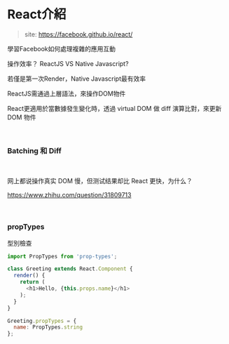 # React介紹
>site: https://facebook.github.io/react/

學習Facebook如何處理複雜的應用互動

操作效率？ ReactJS VS Native Javascript?

若僅是第一次Render，Native Javascript最有效率

ReactJS需通過上層語法，來操作DOM物件

React更適用於當數據發生變化時，透過 virtual DOM 做 diff 演算比對，來更新 DOM 物件

<br />

### Batching 和 Diff

<br>


网上都说操作真实 DOM 慢，但测试结果却比 React 更快，为什么？

https://www.zhihu.com/question/31809713

<br />

### propTypes

型別檢查

```javascript
import PropTypes from 'prop-types';

class Greeting extends React.Component {
  render() {
    return (
      <h1>Hello, {this.props.name}</h1>
    );
  }
}

Greeting.propTypes = {
  name: PropTypes.string
};
```
